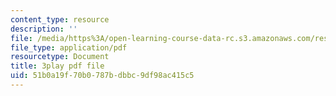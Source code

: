 ```yaml
---
content_type: resource
description: ''
file: /media/https%3A/open-learning-course-data-rc.s3.amazonaws.com/res-18-006-calculus-revisited-single-variable-calculus-fall-2010/51b0a19f70b0787bdbbc9df98ac415c5_aWYwHnH-ptI.pdf
file_type: application/pdf
resourcetype: Document
title: 3play pdf file
uid: 51b0a19f-70b0-787b-dbbc-9df98ac415c5
---
```

